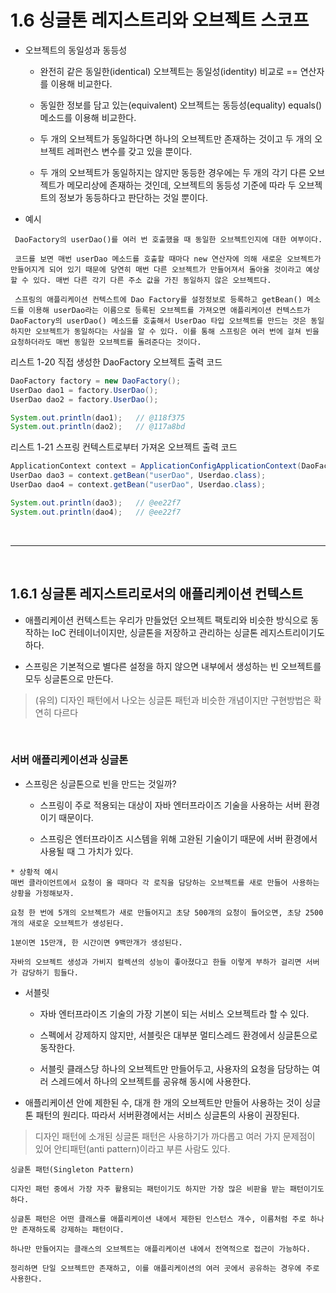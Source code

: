 # 1.6 싱글톤 레지스트리와 오브젝트 스코프

- 오브젝트의 동일성과 동등성
  
  - 완전히 같은 동일한(identical) 오브젝트는 동일성(identity) 비교로 == 연산자를 이용해 비교한다.
  
  - 동일한 정보를 담고 있는(equivalent) 오브젝트는 동등성(equality) equals() 메소드를 이용해 비교한다.

  - 두 개의 오브젝트가 동일하다면 하나의 오브젝트만 존재하는 것이고 두 개의 오브젝트 레퍼런스 변수를 갖고 있을 뿐이다.

  - 두 개의 오브젝트가 동일하지는 않지만 동등한 경우에는 두 개의 각기 다른 오브젝트가 메모리상에 존재하는 것인데, 오브젝트의 동등성 기준에 따라 두 오브젝트의 정보가 동등하다고 판단하는 것일 뿐이다.

    
- 예시
```
 DaoFactory의 userDao()를 여러 번 호출했을 때 동일한 오브젝트인지에 대한 여부이다. 
 
 코드를 보면 매번 userDao 메소드를 호출할 때마다 new 연산자에 의해 새로운 오브젝트가 만들어지게 되어 있기 때문에 당연히 매번 다른 오브젝트가 만들어져서 돌아올 것이라고 예상할 수 있다. 매번 다른 각기 다른 주소 값을 가진 동일하지 않은 오브젝트다.

 스프링의 애플리케이션 컨텍스트에 Dao Factory를 설정정보로 등록하고 getBean() 메소드를 이용해 userDao라는 이름으로 등록된 오브젝트를 가져오면 애플리케이션 컨텍스트가 DaoFactory의 userDao() 메소드를 호출해서 UserDao 타입 오브젝트를 만드는 것은 동일하지만 오브젝트가 동일하다는 사실을 알 수 있다. 이를 통해 스프링은 여러 번에 걸쳐 빈을 요청하더라도 매번 동일한 오브젝트를 돌려준다는 것이다.
```

리스트 1-20 직접 생성한 DaoFactory 오브젝트 출력 코드
```Java
DaoFactory factory = new DaoFactory();
UserDao dao1 = factory.UserDao();
UserDao dao2 = factory.UserDao();

System.out.println(dao1);   // @118f375
System.out.println(dao2);   // @117a8bd
```

리스트 1-21 스프링 컨텍스트로부터 가져온 오브젝트 출력 코드
```Java
ApplicationContext context = ApplicationConfigApplicationContext(DaoFactory.class);
UserDao dao3 = context.getBean("userDao", Userdao.class);
UserDao dao4 = context.getBean("userDao", Userdao.class);

System.out.println(dao3);   // @ee22f7
System.out.println(dao4);   // @ee22f7
```

<br />
<hr />
<br />

## 1.6.1 싱글톤 레지스트리로서의 애플리케이션 컨텍스트

- 애플리케이션 컨텍스트는 우리가 만들었던 오브젝트 팩토리와 비슷한 방식으로 동작하는 IoC 컨테이너이지만, 싱글톤을 저장하고 관리하는 싱글톤 레지스트리이기도 하다.

- 스프링은 기본적으로 별다른 설정을 하지 않으면 내부에서 생성하는 빈 오브젝트를 모두 싱글톤으로 만든다. 

> (유의) 디자인 패턴에서 나오는 싱글톤 패턴과 비슷한 개념이지만 구현방법은 확연히 다르다

<br />

### 서버 애플리케이션과 싱글톤
 
 - 스프링은 싱글톤으로 빈을 만드는 것일까?
   
   - 스프링이 주로 적용되는 대상이 자바 엔터프라이즈 기술을 사용하는 서버 환경이기 때문이다.

   - 스프링은 엔터프라이즈 시스템을 위해 고완된 기술이기 때문에 서버 환경에서 사용될 때 그 가치가 있다.

```
* 상황적 예시
매번 클라이언트에서 요청이 올 때마다 각 로직을 담당하는 오브젝트를 새로 만들어 사용하는 상황을 가정해보자.

요청 한 번에 5개의 오브젝트가 새로 만들어지고 초당 500개의 요청이 들어오면, 초당 2500개의 새로운 오브젝트가 생성된다. 

1분이면 15만개, 한 시간이면 9백만개가 생성된다.

자바의 오브젝트 생성과 가비지 컬렉션의 성능이 좋아졌다고 한들 이렇게 부하가 걸리면 서버가 감당하기 힘들다. 
```

- 서블릿 
  
  - 자바 엔터프라이즈 기술의 가장 기본이 되는 서비스 오브젝트라 할 수 있다. 

  - 스펙에서 강제하지 않지만, 서블릿은 대부분 멀티스레드 환경에서 싱글톤으로 동작한다. 

  - 서블릿 클래스당 하나의 오브젝트만 만들어두고, 사용자의 요청을 담당하는 여러 스레드에서 하나의 오브젝트를 공유해 동시에 사용한다.

- 애플리케이션 안에 제한된 수, 대개 한 개의 오브젝트만 만들어 사용하는 것이 싱글톤 패턴의 원리다. 따라서 서버환경에서는 서비스 싱글톤의 사용이 권장된다.

> 디자인 패턴에 소개된 싱글톤 패턴은 사용하기가 까다롭고 여러 가지 문제점이 있어 안티패턴(anti pattern)이라고 부른 사람도 있다.

```
싱글톤 패턴(Singleton Pattern)

디자인 패턴 중에서 가장 자주 활용되는 패턴이기도 하지만 가장 많은 비판을 받는 패턴이기도 하다.

싱글톤 패턴은 어떤 클래스를 애플리케이션 내에서 제한된 인스턴스 개수, 이름처럼 주로 하나만 존재하도록 강제하는 패턴이다.

하나만 만들어지는 클래스의 오브젝트는 애플리케이션 내에서 전역적으로 접근이 가능하다. 

정리하면 단일 오브젝트만 존재하고, 이를 애플리케이션의 여러 곳에서 공유하는 경우에 주로 사용한다.
```